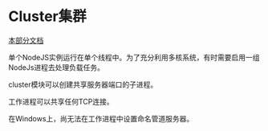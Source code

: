 # Cluster集群

[本部分文档](http://nodejs.cn/api/cluster.html)

单个NodeJS实例运行在单个线程中。为了充分利用多核系统，有时需要启用一组NodeJs进程去处理负载任务。

cluster模块可以创建共享服务器端口的子进程。

工作进程可以共享任何TCP连接。

在Windows上，尚无法在工作进程中设置命名管道服务器。
